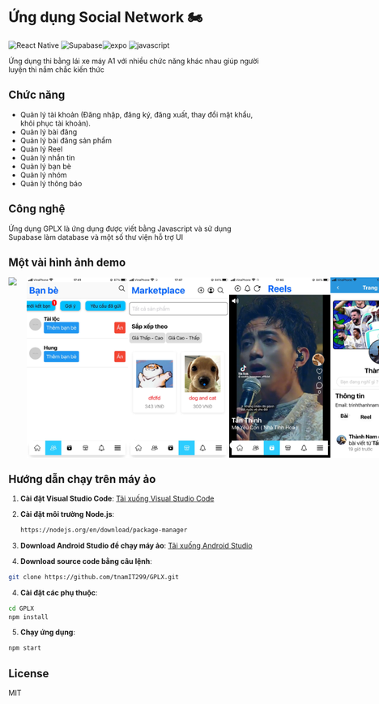 # Ứng dụng Social Network 🏍️
<img src="https://www.svgrepo.com/show/452092/react.svg" alt="React Native" width="60" height="60"/> <img src="https://www.vectorlogo.zone/logos/supabase/supabase-icon.svg" alt="Supabase" width="60" height="60"/><img src="https://www.vectorlogo.zone/logos/expoio/expoio-ar21.svg" alt="expo" width="70" height="70"/> <img src="https://www.svgrepo.com/show/353925/javascript.svg" alt="javascript" width="60" height="60"/>

Ứng dụng thi bằng lái xe máy A1 với nhiều chức năng khác nhau giúp người luyện thi nắm chắc kiến thức 
## Chức năng
- Quản lý tài khoản (Đăng nhập, đăng ký, đăng xuất, thay đổi mật khẩu, khôi phục tài khoản).
- Quản lý bài đăng
- Quản lý bài đăng sản phẩm
- Quản lý Reel
- Quản lý nhắn tin
- Quản lý bạn bè
- Quản lý nhóm
- Quản lý thông báo

## Công nghệ
Ứng dụng GPLX là ứng dụng được viết bằng Javascript và sử dụng Supabase làm database và một số thư viện hỗ trợ UI

## Một vài hình ảnh demo

<div style="display: flex; justify-content: space-around;">
  <img src="image_demo/Trang chủ.png" width="200" style="margin-right: 20px;" />
  <img src="image_demo/Bạn bè.png" width="200" />
   <img src="image_demo/Market.png" width="200" />
  <img src="image_demo/Reels.png" width="200" />
    <img src="image_demo/Trang cá nhân.png" width="200" />
     <img src="image_demo/Tin nhắn.png" width="200" />
       <img src="image_demo/Nhóm chat.png" width="200" />
       <img src="image_demo/Member Group.png" width="200" />
  
</div>

## Hướng dẫn chạy trên máy ảo
1. **Cài đặt Visual Studio Code**: [Tải xuống Visual Studio Code](https://code.visualstudio.com/)

2. **Cài đặt môi trường Node.js**: 
   ```sh
   https://nodejs.org/en/download/package-manager

3. **Download Android Studio để chạy máy ảo**: [Tải xuống Android Studio ](https://developer.android.com/studio/install?hl=vi)

3. **Download source code bằng câu lệnh**:
```sh
git clone https://github.com/tnamIT299/GPLX.git
```

4. **Cài đặt các phụ thuộc**:
```sh
cd GPLX
npm install
```

5. **Chạy ứng dụng**:
```sh
npm start
```
## License
MIT

